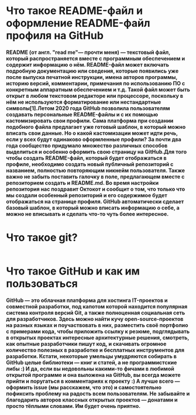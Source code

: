 # Что такое README-файл и оформление README-файл профиля на GitHub
#### README (от англ. "read me"— прочти меня) — текстовый файл, который распространяется вместе с программным обеспечением и содержит информацию о нём. README-файл может включать подробную документацию или сведения, которые появились уже после выпуска печатной инструкции, имена авторов программы, историю версий, комментарии, примечания по использованию ПО с конкретным аппаратным обеспечением и т.д. Такой файл может быть открыт в любом текстовом редакторе или процессоре, поскольку в нём не используются форматирование или нестандартные символы[1].Летом 2020 года GitHub позволила пользователям создавать персональные README-файлы и с их помощью кастомизировать свои профили. Сама платформа при создании подобного файла предлагает уже готовый шаблон, в который можно вписать свои данные. Но о какой кастомизации может идти речь, если у всех будут одинаково оформленные профили? За почти два года сообщество придумало множество различных способов выделиться и особенно оформить свою страницу на GitHub.Для того чтобы создать README-файл, который будет отображаться в профиле, необходимо создать новый публичный репозиторий с названием, полностью повторяющим никнейм пользователя. Также важно не забыть поставить галочку в поле, предлагающем вместе с репозиторием создать и README.md. Во время настройки репозитория нас поздравит Октокот и сообщит о том, что только что мы создали особенный репозиторий и его содержимое будет отображаться на странице профиля. GitHub автоматически сделает базовый шаблон, в который можно вписать информацию о себе, а можно не вписывать и сделать что-то чуть более интересное.

# Что такое git?
``` Git — абсолютный лидер по популярности среди современных систем управления версиями. Это развитый проект с активной поддержкой и открытым исходным кодом. Система Git была изначально разработана в 2005 году Линусом Торвальдсом — создателем ядра операционной системы Linux. Git применяется для управления версиями в рамках колоссального количества проектов по разработке ПО, как коммерческих, так и с открытым исходным кодом. Система используется множеством профессиональных разработчиков программного обеспечения. Она превосходно работает под управлением различных операционных систем и может применяться со множеством интегрированных сред разработки (IDE). Git — система управления версиями с распределенной архитектурой. В отличие от некогда популярных систем вроде CVS и Subversion (SVN), где полная история версий проекта доступна лишь в одном месте, в Git каждая рабочая копия кода сама по себе является репозиторием. Это позволяет всем разработчикам хранить историю изменений в полном объеме. Разработка в Git ориентирована на обеспечение высокой производительности, безопасности и гибкости распределенной систем
```

# Что такое GitHub и как им пользоваться
#### GitHub — это облачная платформа для хостинга IT-проектов и совместной разработки, под капотом которой находится популярная система контроля версий Git, а также полноценная социальная сеть для разработчиков. Здесь можно найти кучу open-source-проектов на разных языках и поучаствовать в них, разместить своё портфолио с примерами кода, чтобы приложить ссылку к резюме, подглядывать в открытых проектах интересные архитектурные решения, смотреть, как опытные разработчики пишут код, и скачивать огромное количество полезных в разработке и бесплатных инструментов для разработки. Кстати, некоторые умельцы умудряются собирать в GitHub целые библиотеки — книг и статей, а не программистские либы :) И да, если вы недовольны какими-то фичами в любимой открытой программе и она выложена на GitHub, вы всегда можете прийти и поругаться в комментариях к проекту :) А лучше всего — оформить issue (мы расскажем, что это) и самостоятельно пофиксить проблему на радость всем пользователям. Не забывайте и благодарить авторов классных открытых проектов — донатами и просто тёплыми словами. Им будет очень приятно.
